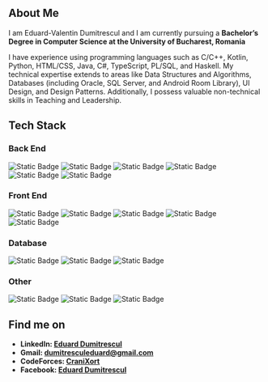 ## About Me
I am Eduard-Valentin Dumitrescul and I am currently pursuing a **Bachelor’s Degree in Computer Science at the University of Bucharest, Romania**
 
I have experience using programming languages such as C/C++, Kotlin, Python, HTML/CSS, Java, C#, TypeScript, PL/SQL, and Haskell. My technical expertise extends to areas like Data Structures and Algorithms, Databases (including Oracle, SQL Server, and Android Room Library), UI Design, and Design Patterns. Additionally, I possess valuable non-technical skills in Teaching and Leadership.

## Tech Stack
### Back End
![Static Badge](https://img.shields.io/badge/C%2B%2B-%2300599C?style=for-the-badge&logo=cplusplus&logoColor=white)
![Static Badge](https://img.shields.io/badge/Kotlin-%237F52FF?style=for-the-badge&logo=kotlin&logoColor=white)
![Static Badge](https://img.shields.io/badge/Java-orange?style=for-the-badge&logo=java&logoColor=white)
![Static Badge](https://img.shields.io/badge/Python-%233776AB?style=for-the-badge&logo=python&logoColor=white)
![Static Badge](https://img.shields.io/badge/C%23-%23512BD4?style=for-the-badge&&logo=sharp&logoColor=white)
![Static Badge](https://img.shields.io/badge/Haskell-%235D4F85?style=for-the-badge&logo=haskell&logoColor=white)


### Front End
![Static Badge](https://img.shields.io/badge/Html-%23E34F26?style=for-the-badge&logo=html5&logoColor=white)
![Static Badge](https://img.shields.io/badge/JavaScript-%23979F9E?style=for-the-badge&logo=javascript&logoColor=white)
![Static Badge](https://img.shields.io/badge/TypeScript-%233178C6?style=for-the-badge&logo=typescript&logoColor=white)
![Static Badge](https://img.shields.io/badge/Angular-%230F0F11?style=for-the-badge&logo=angular&logoColor=white)
![Static Badge](https://img.shields.io/badge/CSS-%231572B6?style=for-the-badge&logo=css3&logoColor=white)

### Database
![Static Badge](https://img.shields.io/badge/oracle-%23F80000?style=for-the-badge&logo=oracle&logoColor=white)
![Static Badge](https://img.shields.io/badge/mysql-%234479A1?style=for-the-badge&logo=mysql&logoColor=white)
![Static Badge](https://img.shields.io/badge/SQL%20Server-%23CC2927?style=for-the-badge&logo=microsoftsqlserver&logoColor=white)

### Other
![Static Badge](https://img.shields.io/badge/figma-%23F24E1E?style=for-the-badge&logo=figma&logoColor=white)
![Static Badge](https://img.shields.io/badge/git-%23F05032?style=for-the-badge&logo=git&logoColor=white)
![Static Badge](https://img.shields.io/badge/docker-%232496ED?style=for-the-badge&logo=docker&logoColor=white&link=dumitresculeduard%40gmail.com)






## Find me on
 - **LinkedIn: [Eduard Dumitrescul]()**
- **Gmail: <a href="mailto:dumitresculeduard@gmail.com">dumitresculeduard@gmail.com</a>**
- **CodeForces: [CraniXort](https://codeforces.com/profile/CraniXort)**
- **Facebook: [Eduard Dumitrescul](https://www.facebook.com/DumitresculEduard)**
